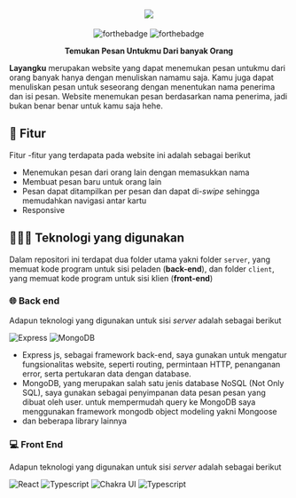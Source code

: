 <div align='center'>

# [![](https://user-images.githubusercontent.com/56708199/216733369-a5efe268-eac6-4272-9298-175400eabab4.svg)](https://layangku.herokuapp.com/)

![forthebadge](https://forthebadge.com/images/badges/built-with-love.svg)
![forthebadge](https://forthebadge.com/images/badges/made-with-javascript.svg)

 **Temukan Pesan Untukmu Dari banyak Orang**
</div>

**Layangku** merupakan website yang dapat menemukan pesan untukmu dari orang banyak hanya dengan menuliskan namamu saja. Kamu juga dapat menuliskan pesan untuk seseorang dengan menentukan nama penerima dan isi pesan. Website menemukan pesan berdasarkan nama penerima, jadi bukan benar benar untuk kamu saja hehe.

## 🚀 Fitur 

Fitur -fitur yang terdapata pada website ini adalah sebagai berikut 

- Menemukan pesan dari orang lain dengan memasukkan nama
- Membuat pesan baru untuk orang lain
- Pesan dapat ditampilkan per pesan dan dapat di-_swipe_ sehingga memudahkan navigasi antar kartu 
- Responsive

## 👩🏾‍💻 Teknologi yang digunakan

Dalam repositori ini terdapat dua folder utama yakni folder `server`, yang memuat kode program untuk sisi peladen (**back-end**), dan folder `client`, yang memuat kode program untuk sisi klien (**front-end**) 

### 🌐 Back end

Adapun teknologi yang digunakan untuk sisi _server_ adalah sebagai berikut

![Express](https://img.shields.io/badge/Express.js-404D59?style=for-the-badge&logo=Express&logoColor=white)
![MongoDB](https://img.shields.io/badge/MongoDB-4EA94B?style=for-the-badge&logo=mongodb&logoColor=white)

- Express js, sebagai framework back-end, saya gunakan untuk mengatur fungsionalitas website, seperti routing, permintaan HTTP, penanganan error, serta pertukaran data dengan database.
- MongoDB, yang merupakan salah satu jenis database NoSQL (Not Only SQL), saya gunakan sebagai penyimpanan data pesan pesan yang dibuat oleh user. untuk mempermudah query ke MongoDB saya menggunakan framework mongodb object modeling yakni Mongoose
- dan beberapa library lainnya


### 💻 Front End

Adapun teknologi yang digunakan untuk sisi _server_ adalah sebagai berikut

![React](https://img.shields.io/badge/React-20232A?style=for-the-badge&logo=react&logoColor=61DAFB)
![Typescript](https://img.shields.io/badge/TypeScript-007ACC?style=for-the-badge&logo=typescript&logoColor=white)
![Chakra UI](https://img.shields.io/badge/chakraui-2c7a7b?style=for-the-badge&logo=chakraui&logoColor=white)
![Typescript](https://img.shields.io/badge/SwiperJs-0080ff?style=for-the-badge&logo=swiper&logoColor=white)
